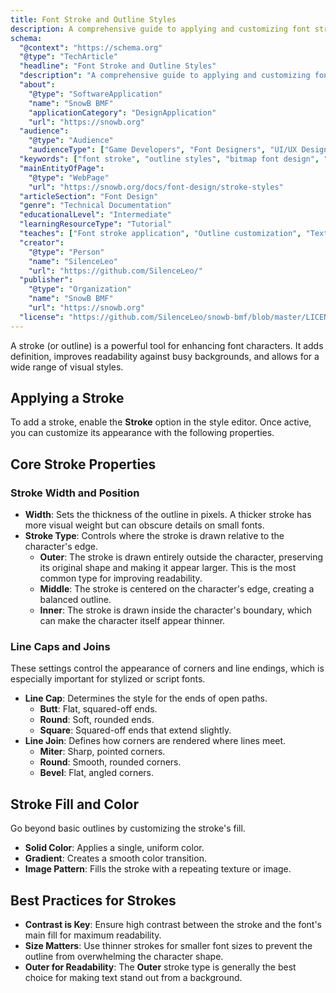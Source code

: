 ```yaml
---
title: Font Stroke and Outline Styles
description: A comprehensive guide to applying and customizing font strokes (outlines). Learn to use width, color, position, and line styles to create professional and readable text.
schema:
  "@context": "https://schema.org"
  "@type": "TechArticle"
  "headline": "Font Stroke and Outline Styles"
  "description": "A comprehensive guide to applying and customizing font strokes (outlines). Learn to use width, color, position, and line styles to create professional and readable text."
  "about":
    "@type": "SoftwareApplication"
    "name": "SnowB BMF"
    "applicationCategory": "DesignApplication"
    "url": "https://snowb.org"
  "audience":
    "@type": "Audience"
    "audienceType": ["Game Developers", "Font Designers", "UI/UX Designers"]
  "keywords": ["font stroke", "outline styles", "bitmap font design", "text styling", "font effects", "typography", "SnowB BMF"]
  "mainEntityOfPage":
    "@type": "WebPage"
    "url": "https://snowb.org/docs/font-design/stroke-styles"
  "articleSection": "Font Design"
  "genre": "Technical Documentation"
  "educationalLevel": "Intermediate"
  "learningResourceType": "Tutorial"
  "teaches": ["Font stroke application", "Outline customization", "Text readability enhancement", "Visual styling techniques"]
  "creator":
    "@type": "Person"
    "name": "SilenceLeo"
    "url": "https://github.com/SilenceLeo/"
  "publisher":
    "@type": "Organization"
    "name": "SnowB BMF"
    "url": "https://snowb.org"
  "license": "https://github.com/SilenceLeo/snowb-bmf/blob/master/LICENSE"
---
```


A stroke (or outline) is a powerful tool for enhancing font characters. It adds definition, improves readability against busy backgrounds, and allows for a wide range of visual styles.

## Applying a Stroke

To add a stroke, enable the **Stroke** option in the style editor. Once active, you can customize its appearance with the following properties.

## Core Stroke Properties

### Stroke Width and Position
- **Width**: Sets the thickness of the outline in pixels. A thicker stroke has more visual weight but can obscure details on small fonts.
- **Stroke Type**: Controls where the stroke is drawn relative to the character's edge.
  - **Outer**: The stroke is drawn entirely outside the character, preserving its original shape and making it appear larger. This is the most common type for improving readability.
  - **Middle**: The stroke is centered on the character's edge, creating a balanced outline.
  - **Inner**: The stroke is drawn inside the character's boundary, which can make the character itself appear thinner.

### Line Caps and Joins
These settings control the appearance of corners and line endings, which is especially important for stylized or script fonts.
- **Line Cap**: Determines the style for the ends of open paths.
  - **Butt**: Flat, squared-off ends.
  - **Round**: Soft, rounded ends.
  - **Square**: Squared-off ends that extend slightly.
- **Line Join**: Defines how corners are rendered where lines meet.
  - **Miter**: Sharp, pointed corners.
  - **Round**: Smooth, rounded corners.
  - **Bevel**: Flat, angled corners.

## Stroke Fill and Color

Go beyond basic outlines by customizing the stroke's fill.
- **Solid Color**: Applies a single, uniform color.
- **Gradient**: Creates a smooth color transition.
- **Image Pattern**: Fills the stroke with a repeating texture or image.

## Best Practices for Strokes

- **Contrast is Key**: Ensure high contrast between the stroke and the font's main fill for maximum readability.
- **Size Matters**: Use thinner strokes for smaller font sizes to prevent the outline from overwhelming the character shape.
- **Outer for Readability**: The **Outer** stroke type is generally the best choice for making text stand out from a background.